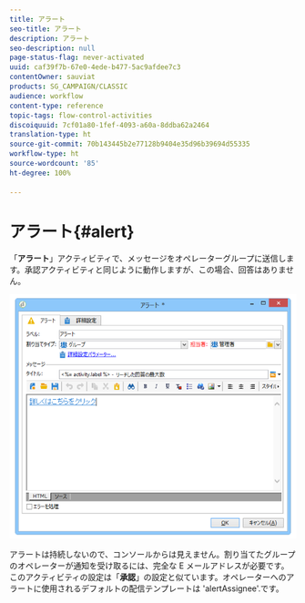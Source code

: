 ```yaml
---
title: アラート
seo-title: アラート
description: アラート
seo-description: null
page-status-flag: never-activated
uuid: caf39f7b-67e0-4ede-b477-5ac9afdee7c3
contentOwner: sauviat
products: SG_CAMPAIGN/CLASSIC
audience: workflow
content-type: reference
topic-tags: flow-control-activities
discoiquuid: 7cf01a80-1fef-4093-a60a-8ddba62a2464
translation-type: ht
source-git-commit: 70b143445b2e77128b9404e35d96b39694d55335
workflow-type: ht
source-wordcount: '85'
ht-degree: 100%

---
```



# アラート{#alert}

「**アラート**」アクティビティで、メッセージをオペレーターグループに送信します。承認アクティビティと同じように動作しますが、この場合、回答はありません。

![](assets/edit_alerte.png)

アラートは持続しないので、コンソールからは見えません。割り当てたグループのオペレーターが通知を受け取るには、完全な E メールアドレスが必要です。このアクティビティの設定は「**承認**」の設定と似ています。オペレーターへのアラートに使用されるデフォルトの配信テンプレートは &#39;alertAssignee&#39;.です。

